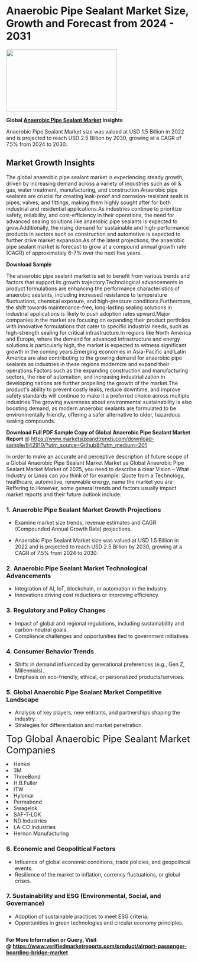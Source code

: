 <H1>Anaerobic Pipe Sealant Market Size, Growth and Forecast from 2024 - 2031</H1><img class="aligncenter size-medium wp-image-584254" src="https://thirdeyenews.in/wp-content/uploads/2024/09/Global-Market-Research-300x168.jpeg" alt="" width="300" height="168" /><p><strong>Global&nbsp;<a href="https://www.marketsizeandtrends.com/download-sample/842910/?utm_source=Github8j?utm_medium=201">Anaerobic Pipe Sealant Market</a> Insights</strong></p><p>Anaerobic Pipe Sealant Market size was valued at USD 1.5 Billion in 2022 and is projected to reach USD 2.5 Billion by 2030, growing at a CAGR of 7.5% from 2024 to 2030.</p><p><h2>Market Growth Insights</h2> <p>The global anaerobic pipe sealant market is experiencing steady growth, driven by increasing demand across a variety of industries such as oil & gas, water treatment, manufacturing, and construction.Anaerobic pipe sealants are crucial for creating leak-proof and corrosion-resistant seals in pipes, valves, and fittings, making them highly sought after for both industrial and residential applications.As industries continue to prioritize safety, reliability, and cost-efficiency in their operations, the need for advanced sealing solutions like anaerobic pipe sealants is expected to grow.Additionally, the rising demand for sustainable and high-performance products in sectors such as construction and automotive is expected to further drive market expansion.As of the latest projections, the anaerobic pipe sealant market is forecast to grow at a compound annual growth rate (CAGR) of approximately 6-7% over the next five years.</p> <p><strong>Download Sample</strong></p> <p>The anaerobic pipe sealant market is set to benefit from various trends and factors that support its growth trajectory.Technological advancements in product formulations are enhancing the performance characteristics of anaerobic sealants, including increased resistance to temperature fluctuations, chemical exposure, and high-pressure conditions.Furthermore, the shift towards maintenance-free, long-lasting sealing solutions in industrial applications is likely to push adoption rates upward.Major companies in the market are focusing on expanding their product portfolios with innovative formulations that cater to specific industrial needs, such as high-strength sealing for critical infrastructure.In regions like North America and Europe, where the demand for advanced infrastructure and energy solutions is particularly high, the market is expected to witness significant growth in the coming years.Emerging economies in Asia-Pacific and Latin America are also contributing to the growing demand for anaerobic pipe sealants as industries in these regions modernize and expand their operations.Factors such as the expanding construction and manufacturing sectors, the rise of automation, and increasing industrialization in developing nations are further propelling the growth of the market.The product's ability to prevent costly leaks, reduce downtime, and improve safety standards will continue to make it a preferred choice across multiple industries.The growing awareness about environmental sustainability is also boosting demand, as modern anaerobic sealants are formulated to be environmentally friendly, offering a safer alternative to older, hazardous sealing compounds.</p> <p><span class=""><strong>Download Full PDF Sample Copy of Global Anaerobic Pipe Sealant Market Report</strong> @ <a href="https://www.marketsizeandtrends.com/download-sample/842910/?utm_source=Github8j?utm_medium=201" target="_blank">https://www.marketsizeandtrends.com/download-sample/842910/?utm_source=Github8j?utm_medium=201</a></span></p><p>In order to make an accurate and perceptive description of future scope of a Global&nbsp;Anaerobic Pipe Sealant Market Market as Global&nbsp;Anaerobic Pipe Sealant Market Market of 2025, you need to describe a clear Vision &ndash; What Industry or Linda can you think of for example: Quote from a Technology, healthcare, automotive, renewable energy, name the market you are Reffering to.However, some general trends and factors usually impact market reports and their future outlook include:</p><h3>1.&nbsp;<strong>Anaerobic Pipe Sealant Market Growth Projections</strong></h3><ul><li>Examine market size trends, revenue estimates and CAGR (Compounded Annual Growth Rate) projections.</li><li><p>Anaerobic Pipe Sealant Market size was valued at USD 1.5 Billion in 2022 and is projected to reach USD 2.5 Billion by 2030, growing at a CAGR of 7.5% from 2024 to 2030.</p></li></ul><h3>2.&nbsp;<strong>Anaerobic Pipe Sealant Market Technological Advancements</strong></h3><ul><li>Integration of AI, IoT, blockchain, or automation in the industry.</li><li>Innovations driving cost reductions or improving efficiency.</li></ul><h3>3.&nbsp;<strong>Regulatory and Policy Changes</strong></h3><ul><li>Impact of global and regional regulations, including sustainability and carbon-neutral goals.</li><li>Compliance challenges and opportunities tied to government initiatives.</li></ul><h3>4.&nbsp;<strong>Consumer Behavior Trends</strong></h3><ul><li>Shifts in demand influenced by generational preferences (e.g., Gen Z, Millennials).</li><li>Emphasis on eco-friendly, ethical, or personalized products/services.</li></ul><h3>5.&nbsp;<strong>Global Anaerobic Pipe Sealant Market Competitive Landscape</strong></h3><ul><li>Analysis of key players, new entrants, and partnerships shaping the industry.</li><li>Strategies for differentiation and market penetration.</li></ul><p data-pm-slice="1 1 []"><span style="color: inherit; font-family: inherit; font-size: 25px;">Top Global Anaerobic Pipe Sealant Market Companies</span></p><div class="" data-test-id=""><p><li>Henkel</li><li> 3M</li><li> ThreeBond</li><li> H.B.Fuller</li><li> ITW</li><li> Hylomar</li><li> Permabond</li><li> Swagelok</li><li> SAF-T-LOK</li><li> ND Industries</li><li> LA-CO Industries</li><li> Hernon Manufacturing</li></p></div><h3>6.&nbsp;<strong>Economic and Geopolitical Factors</strong></h3><ul><li>Influence of global economic conditions, trade policies, and geopolitical events.</li><li>Resilience of the market to inflation, currency fluctuations, or global crises.</li></ul><h3>7.&nbsp;<strong>Sustainability and ESG (Environmental, Social, and Governance)</strong></h3><ul><li>Adoption of sustainable practices to meet ESG criteria.</li><li>Opportunities in green technologies and circular economy principles.</li></ul><h2><strong style="font-size: 14px;">For More Information or Query, Visit @&nbsp;</strong><a style="background-color: #ffffff; font-size: 14px;" href="https://www.marketsizeandtrends.com/report/anaerobic-pipe-sealant-market/" target="_blank">https://www.verifiedmarketreports.com/product/airport-passenger-boarding-bridge-market</a></h2>